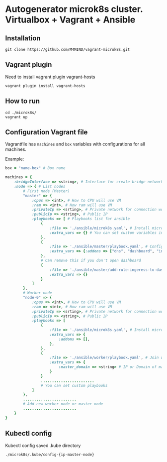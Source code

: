 # Autogenerator microk8s cluster. Virtualbox + Vagrant + Ansible

## Installation

```
git clone https://github.com/M4MIND/vagrant-microk8s.git
```

## Vagrant plugin

Need to install vagrant plugin vagrant-hosts

`vagrant plugin install vagrant-hosts`

## How to run

```
cd ./microk8s/
vagrant up
```

## Configuration Vagrant file

Vagrantfile has `machines` and `box` variables with configurations for all machines.

Example: 

````ruby
box = "name-box" # Box name

machines = {
    :bridgeInterface => <string>, # Interface for create bridge network interface on Virtualbox. Example enp0s8
    :node => { # List nodes 
        # First node (Master)
        "master" => {
            :cpus => <int>, # How to CPU will use VM
            :ram => <int>, # How ram will use VM 
            :privateIp => <srting>, # Private network for connection workers
            :publicIp => <string>, # Public IP
            :playbooks => [ # Playbooks list for ansible
                {
                    :file => './ansible/microk8s.yaml', # Install microk8s
                    :extra_vars => {} # You can set custom variables into asimble playbook
                },
                {
                    :file => './ansible/master/playbook.yaml', # Configuration master node
                    :extra_vars => {:addons => ["dns", "dashboard", "ingress", "registry"]} # List of addons for microk8s 
                },
                # Can remove this if you don't open dashboard
                {
                    :file => './ansible/master/add-rule-ingeress-to-dashboard.yaml', # Proxy for dashboard
                    :extra_vars => {}
                }
            ]
        },
        # Worker node
        "node-0" => {
            :cpus => <int>, # How to CPU will use VM
            :ram => <int>, # How ram will use VM 
            :privateIp => <srting>, # Private network for connection workers
            :publicIp => <string>, # Public IP
            :playbooks => [
                {
                    :file => './ansible/microk8s.yaml', # Install microk8s
                    :extra_vars => {
                        :addons => [],
                    },
                },
                {
                    :file => './ansible/worker/playbook.yaml', # Join worker node to master node
                    :extra_vars => {
                        :master_domain => <string> # IP or Domain of master node
                    }
                }
                ........................
                # You can set custom playbooks 
            ]
        },
        ........................
        # Add new worker node or master node 
        ........................
    }
}
````

## Kubectl config

Kubectl config saved .kube directory 

`./microk8s/.kube/config-{ip-master-node}`
